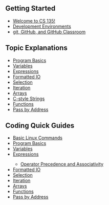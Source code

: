 <h2>Getting Started</h2>
<ul>
    <li><a href="https://erinkeith.github.io/135/beninging">Welcome to CS 135!</a></li>
    <li><a href="https://erinkeith.github.io/135/start/dev_env">Development Environments</a></li>
    <li><a href="https://erinkeith.github.io/135/start/git">git, GitHub, and GitHub Classroom</a></li>
</ul>
<h2>Topic Explanations</h2>
<ul>
    <li><a href="https://erinkeith.github.io/135/topics/program_basics">Program Basics</a></li>
    <li><a href="https://erinkeith.github.io/135/topics/variables">Variables</a></li>
    <li><a href="https://erinkeith.github.io/135/topics/expressions">Expressions</a></li>
    <li><a href="https://erinkeith.github.io/135/topics/formatted_io">Formatted IO</a></li>
    <li><a href="https://erinkeith.github.io/135/topics/selection">Selection</a></li>
    <li><a href="https://erinkeith.github.io/135/topics/iteration">Iteration</a></li>
    <li><a href="https://erinkeith.github.io/135/topics/arrays">Arrays</a></li>
    <li><a href="https://erinkeith.github.io/135/topics/strings">C-style Strings</a></li>
    <li><a href="https://erinkeith.github.io/135/topics/functions">Functions</a></li>
    <li><a href="https://erinkeith.github.io/135/topics/pass_by_address">Pass by Address</a></li>
</ul>
<h2>Coding Quick Guides</h2>
<ul>
    <li><a href="https://erinkeith.github.io/135/quick_guides/linux_commands">Basic Linux Commands</a></li>
    <li><a href="https://erinkeith.github.io/135/quick_guides/program_basics">Program Basics</a></li>
    <li><a href="https://erinkeith.github.io/135/quick_guides/variables">Variables</a></li>
    <li><a href="https://erinkeith.github.io/135/quick_guides/expressions">Expressions</a></li>
        <ul>
            <li><a href="https://erinkeith.github.io/135/quick_guides/operators">Operator Precedence and Associativity</a></li>
        </ul>
    <li><a href="https://erinkeith.github.io/135/quick_guides/formatted_io">Formatted IO</a></li>
    <li><a href="https://erinkeith.github.io/135/quick_guides/selection">Selection</a></li>
    <li><a href="https://erinkeith.github.io/135/quick_guides/iteration">Iteration</a></li>
    <li><a href="https://erinkeith.github.io/135/quick_guides/arrays">Arrays</a></li>
    <li><a href="https://erinkeith.github.io/135/quick_guides/functions">Functions</a></li>
    <li><a href="https://erinkeith.github.io/135/quick_guides/pass_by_address">Pass by Address</a></li>
</ul>

